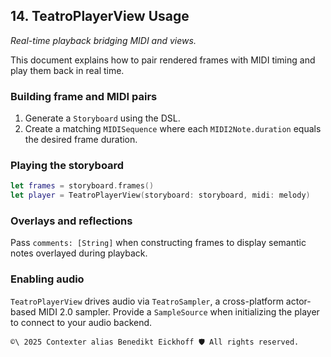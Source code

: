 ## 14. TeatroPlayerView Usage

_Real-time playback bridging MIDI and views._

This document explains how to pair rendered frames with MIDI timing and play
them back in real time.

### Building frame and MIDI pairs

1. Generate a `Storyboard` using the DSL.
2. Create a matching `MIDISequence` where each `MIDI2Note.duration` equals the
   desired frame duration.

### Playing the storyboard

```swift
let frames = storyboard.frames()
let player = TeatroPlayerView(storyboard: storyboard, midi: melody)
```

### Overlays and reflections

Pass `comments: [String]` when constructing frames to display semantic notes
overlayed during playback.

### Enabling audio

`TeatroPlayerView` drives audio via `TeatroSampler`, a cross-platform actor-based
MIDI 2.0 sampler. Provide a `SampleSource` when initializing the player to
connect to your audio backend.



`````text
©\ 2025 Contexter alias Benedikt Eickhoff 🛡️ All rights reserved.
`````
